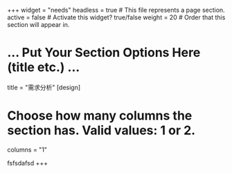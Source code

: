 +++
widget = "needs"
headless = true  # This file represents a page section.
active = false  # Activate this widget? true/false
weight = 20  # Order that this section will appear in.


# ... Put Your Section Options Here (title etc.) ...
title = "需求分析"
[design]
  # Choose how many columns the section has. Valid values: 1 or 2.
  columns = "1"

fsfsdafsd
+++